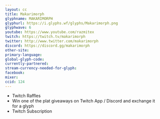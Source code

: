 ```yaml
---
layout: cc
title: Makarimorph
glyphname: MAKARIMORPH
glyphurl: https://i.glyphs.wf/glyphs/Makarimorph.png
glyphwave: 6
youtube: https://www.youtube.com/razmitex
twitch: https://twitch.tv/makarimorph
twitter: http://www.twitter.com/makarimorph
discord: https://discord.gg/makarimorph
other-site: 
primary-language: 
global-glyph-code: 
currently-partnered: 
stream-currency-needed-for-glyph: 
facebook: 
mixer: 
ccid: 124
---
```

* Twitch Raffles
* Win one of the plat giveaways on Twitch App / Discord and exchange it for a glyph
* Twitch Subscription
